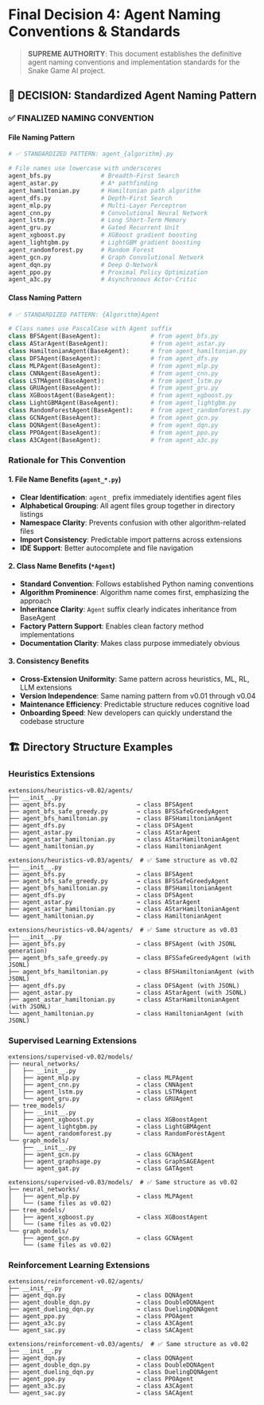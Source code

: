 # Final Decision 4: Agent Naming Conventions & Standards

> **SUPREME AUTHORITY**: This document establishes the definitive agent naming conventions and implementation standards for the Snake Game AI project.



## 📁 **DECISION: Standardized Agent Naming Pattern**

### **✅ FINALIZED NAMING CONVENTION**

#### **File Naming Pattern**
```python
# ✅ STANDARDIZED PATTERN: agent_{algorithm}.py

# File names use lowercase with underscores
agent_bfs.py              # Breadth-First Search
agent_astar.py            # A* pathfinding  
agent_hamiltonian.py      # Hamiltonian path algorithm
agent_dfs.py              # Depth-First Search
agent_mlp.py              # Multi-Layer Perceptron
agent_cnn.py              # Convolutional Neural Network
agent_lstm.py             # Long Short-Term Memory
agent_gru.py              # Gated Recurrent Unit
agent_xgboost.py          # XGBoost gradient boosting
agent_lightgbm.py         # LightGBM gradient boosting
agent_randomforest.py     # Random Forest
agent_gcn.py              # Graph Convolutional Network
agent_dqn.py              # Deep Q-Network
agent_ppo.py              # Proximal Policy Optimization
agent_a3c.py              # Asynchronous Actor-Critic
```

#### **Class Naming Pattern**
```python
# ✅ STANDARDIZED PATTERN: {Algorithm}Agent

# Class names use PascalCase with Agent suffix
class BFSAgent(BaseAgent):              # from agent_bfs.py
class AStarAgent(BaseAgent):            # from agent_astar.py
class HamiltonianAgent(BaseAgent):      # from agent_hamiltonian.py
class DFSAgent(BaseAgent):              # from agent_dfs.py
class MLPAgent(BaseAgent):              # from agent_mlp.py
class CNNAgent(BaseAgent):              # from agent_cnn.py
class LSTMAgent(BaseAgent):             # from agent_lstm.py
class GRUAgent(BaseAgent):              # from agent_gru.py
class XGBoostAgent(BaseAgent):          # from agent_xgboost.py
class LightGBMAgent(BaseAgent):         # from agent_lightgbm.py
class RandomForestAgent(BaseAgent):     # from agent_randomforest.py
class GCNAgent(BaseAgent):              # from agent_gcn.py
class DQNAgent(BaseAgent):              # from agent_dqn.py
class PPOAgent(BaseAgent):              # from agent_ppo.py
class A3CAgent(BaseAgent):              # from agent_a3c.py
```

### **Rationale for This Convention**

#### **1. File Name Benefits (`agent_*.py`)**
- **Clear Identification**: `agent_` prefix immediately identifies agent files
- **Alphabetical Grouping**: All agent files group together in directory listings
- **Namespace Clarity**: Prevents confusion with other algorithm-related files
- **Import Consistency**: Predictable import patterns across extensions
- **IDE Support**: Better autocomplete and file navigation

#### **2. Class Name Benefits (`*Agent`)**
- **Standard Convention**: Follows established Python naming conventions
- **Algorithm Prominence**: Algorithm name comes first, emphasizing the approach
- **Inheritance Clarity**: `Agent` suffix clearly indicates inheritance from BaseAgent
- **Factory Pattern Support**: Enables clean factory method implementations
- **Documentation Clarity**: Makes class purpose immediately obvious

#### **3. Consistency Benefits**
- **Cross-Extension Uniformity**: Same pattern across heuristics, ML, RL, LLM extensions
- **Version Independence**: Same naming pattern from v0.01 through v0.04
- **Maintenance Efficiency**: Predictable structure reduces cognitive load
- **Onboarding Speed**: New developers can quickly understand the codebase structure

## 🏗️ **Directory Structure Examples**

### **Heuristics Extensions**
```
extensions/heuristics-v0.02/agents/
├── __init__.py
├── agent_bfs.py                    → class BFSAgent
├── agent_bfs_safe_greedy.py        → class BFSSafeGreedyAgent
├── agent_bfs_hamiltonian.py        → class BFSHamiltonianAgent
├── agent_dfs.py                    → class DFSAgent
├── agent_astar.py                  → class AStarAgent
├── agent_astar_hamiltonian.py      → class AStarHamiltonianAgent
└── agent_hamiltonian.py            → class HamiltonianAgent

extensions/heuristics-v0.03/agents/  # ✅ Same structure as v0.02
├── __init__.py
├── agent_bfs.py                    → class BFSAgent
├── agent_bfs_safe_greedy.py        → class BFSSafeGreedyAgent
├── agent_bfs_hamiltonian.py        → class BFSHamiltonianAgent
├── agent_dfs.py                    → class DFSAgent
├── agent_astar.py                  → class AStarAgent
├── agent_astar_hamiltonian.py      → class AStarHamiltonianAgent
└── agent_hamiltonian.py            → class HamiltonianAgent

extensions/heuristics-v0.04/agents/  # ✅ Same structure as v0.03
├── __init__.py
├── agent_bfs.py                    → class BFSAgent (with JSONL generation)
├── agent_bfs_safe_greedy.py        → class BFSSafeGreedyAgent (with JSONL)
├── agent_bfs_hamiltonian.py        → class BFSHamiltonianAgent (with JSONL)
├── agent_dfs.py                    → class DFSAgent (with JSONL)
├── agent_astar.py                  → class AStarAgent (with JSONL)
├── agent_astar_hamiltonian.py      → class AStarHamiltonianAgent (with JSONL)
└── agent_hamiltonian.py            → class HamiltonianAgent (with JSONL)
```

### **Supervised Learning Extensions**
```
extensions/supervised-v0.02/models/
├── neural_networks/
│   ├── __init__.py
│   ├── agent_mlp.py                → class MLPAgent
│   ├── agent_cnn.py                → class CNNAgent
│   ├── agent_lstm.py               → class LSTMAgent
│   └── agent_gru.py                → class GRUAgent
├── tree_models/
│   ├── __init__.py
│   ├── agent_xgboost.py            → class XGBoostAgent
│   ├── agent_lightgbm.py           → class LightGBMAgent
│   └── agent_randomforest.py       → class RandomForestAgent
└── graph_models/
    ├── __init__.py
    ├── agent_gcn.py                → class GCNAgent
    ├── agent_graphsage.py          → class GraphSAGEAgent
    └── agent_gat.py                → class GATAgent

extensions/supervised-v0.03/models/  # ✅ Same structure as v0.02
├── neural_networks/
│   ├── agent_mlp.py                → class MLPAgent
│   └── (same files as v0.02)
├── tree_models/
│   ├── agent_xgboost.py            → class XGBoostAgent
│   └── (same files as v0.02)
└── graph_models/
    ├── agent_gcn.py                → class GCNAgent
    └── (same files as v0.02)
```

### **Reinforcement Learning Extensions**
```
extensions/reinforcement-v0.02/agents/
├── __init__.py
├── agent_dqn.py                    → class DQNAgent
├── agent_double_dqn.py             → class DoubleDQNAgent
├── agent_dueling_dqn.py            → class DuelingDQNAgent
├── agent_ppo.py                    → class PPOAgent
├── agent_a3c.py                    → class A3CAgent
└── agent_sac.py                    → class SACAgent

extensions/reinforcement-v0.03/agents/  # ✅ Same structure as v0.02
├── __init__.py
├── agent_dqn.py                    → class DQNAgent
├── agent_double_dqn.py             → class DoubleDQNAgent
├── agent_dueling_dqn.py            → class DuelingDQNAgent
├── agent_ppo.py                    → class PPOAgent
├── agent_a3c.py                    → class A3CAgent
└── agent_sac.py                    → class SACAgent
```
